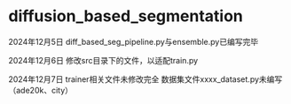 # diffusion_based_segmentation

2024年12月5日 diff_based_seg_pipeline.py与ensemble.py已编写完毕

2024年12月6日 修改src目录下的文件，以适配train.py

2024年12月7日 trainer相关文件未修改完全
              数据集文件xxxx_dataset.py未编写（ade20k、city）
